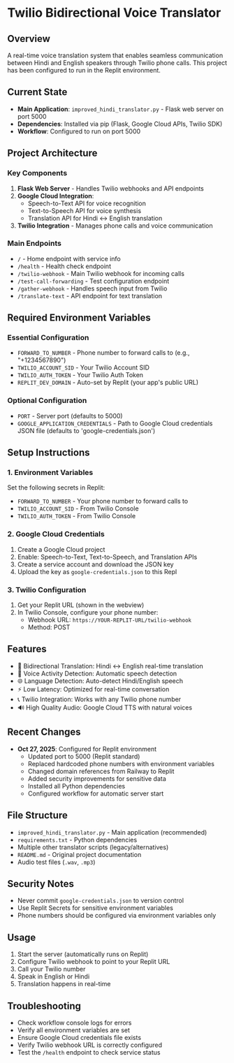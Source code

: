 # Twilio Bidirectional Voice Translator

## Overview
A real-time voice translation system that enables seamless communication between Hindi and English speakers through Twilio phone calls. This project has been configured to run in the Replit environment.

## Current State
- **Main Application**: `improved_hindi_translator.py` - Flask web server on port 5000
- **Dependencies**: Installed via pip (Flask, Google Cloud APIs, Twilio SDK)
- **Workflow**: Configured to run on port 5000

## Project Architecture

### Key Components
1. **Flask Web Server** - Handles Twilio webhooks and API endpoints
2. **Google Cloud Integration**:
   - Speech-to-Text API for voice recognition
   - Text-to-Speech API for voice synthesis
   - Translation API for Hindi ↔ English translation
3. **Twilio Integration** - Manages phone calls and voice communication

### Main Endpoints
- `/` - Home endpoint with service info
- `/health` - Health check endpoint
- `/twilio-webhook` - Main Twilio webhook for incoming calls
- `/test-call-forwarding` - Test configuration endpoint
- `/gather-webhook` - Handles speech input from Twilio
- `/translate-text` - API endpoint for text translation

## Required Environment Variables

### Essential Configuration
- `FORWARD_TO_NUMBER` - Phone number to forward calls to (e.g., "+1234567890")
- `TWILIO_ACCOUNT_SID` - Your Twilio Account SID
- `TWILIO_AUTH_TOKEN` - Your Twilio Auth Token
- `REPLIT_DEV_DOMAIN` - Auto-set by Replit (your app's public URL)

### Optional Configuration
- `PORT` - Server port (defaults to 5000)
- `GOOGLE_APPLICATION_CREDENTIALS` - Path to Google Cloud credentials JSON file (defaults to 'google-credentials.json')

## Setup Instructions

### 1. Environment Variables
Set the following secrets in Replit:
- `FORWARD_TO_NUMBER` - Your phone number to forward calls to
- `TWILIO_ACCOUNT_SID` - From Twilio Console
- `TWILIO_AUTH_TOKEN` - From Twilio Console

### 2. Google Cloud Credentials
1. Create a Google Cloud project
2. Enable: Speech-to-Text, Text-to-Speech, and Translation APIs
3. Create a service account and download the JSON key
4. Upload the key as `google-credentials.json` to this Repl

### 3. Twilio Configuration
1. Get your Replit URL (shown in the webview)
2. In Twilio Console, configure your phone number:
   - Webhook URL: `https://YOUR-REPLIT-URL/twilio-webhook`
   - Method: POST

## Features
- 🔄 Bidirectional Translation: Hindi ↔ English real-time translation
- 🎤 Voice Activity Detection: Automatic speech detection
- 🌐 Language Detection: Auto-detect Hindi/English speech
- ⚡ Low Latency: Optimized for real-time conversation
- 📞 Twilio Integration: Works with any Twilio phone number
- 🔊 High Quality Audio: Google Cloud TTS with natural voices

## Recent Changes
- **Oct 27, 2025**: Configured for Replit environment
  - Updated port to 5000 (Replit standard)
  - Replaced hardcoded phone numbers with environment variables
  - Changed domain references from Railway to Replit
  - Added security improvements for sensitive data
  - Installed all Python dependencies
  - Configured workflow for automatic server start

## File Structure
- `improved_hindi_translator.py` - Main application (recommended)
- `requirements.txt` - Python dependencies
- Multiple other translator scripts (legacy/alternatives)
- `README.md` - Original project documentation
- Audio test files (`.wav`, `.mp3`)

## Security Notes
- Never commit `google-credentials.json` to version control
- Use Replit Secrets for sensitive environment variables
- Phone numbers should be configured via environment variables only

## Usage
1. Start the server (automatically runs on Replit)
2. Configure Twilio webhook to point to your Replit URL
3. Call your Twilio number
4. Speak in English or Hindi
5. Translation happens in real-time

## Troubleshooting
- Check workflow console logs for errors
- Verify all environment variables are set
- Ensure Google Cloud credentials file exists
- Verify Twilio webhook URL is correctly configured
- Test the `/health` endpoint to check service status
